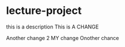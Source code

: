 # lecture-project


this is a description
This is A CHANGE

Another change 2
MY change
Onother chance
